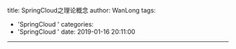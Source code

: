 title: SpringCloud之理论概念
author: WanLong
tags:
  - 'SpringCloud  '
categories:
  - 'SpringCloud  '
date: 2019-01-16 20:11:00
---
